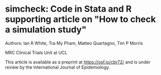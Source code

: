 # simcheck: Code in Stata and R supporting article on "How to check a simulation study"
 
Authors: Ian R White, Tra My Pham, Matteo Quartagno, Tim P Morris

MRC Clinical Trials Unit at UCL

This article is available as a preprint at https://osf.io/cbr72/
and is under review by the International Journal of Epidemiology.
